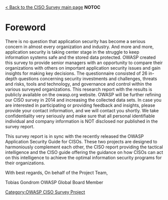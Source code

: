 [\< Back to the CISO Survey main page](OWASP_CISO_Survey "wikilink")
__NOTOC__

# Foreword

There is no question that application security has become a serious
concern in almost every organization and industry. And more and more,
application security is taking center stage in the struggle to keep
information systems safe and the stored data protected. OWASP created
this survey to provide senior managers with an opportunity to compare
their organizations with others on important application security issues
and gain insights for making key decisions. The questionnaire consisted
of 26 in-depth questions concerning security investments and challenges,
threats and risks, tools and technology, and governance and control
within the various surveyed organizations. This research report with the
results is publicly available on the owasp.org website. OWASP will be
further refining our CISO survey in 2014 and increasing the collected
data sets. In case you are interested in participating or providing
feedback and insights, please provide your contact information, and we
will contact you shortly. We take confidentiality very seriously and
make sure that all personal identifiable individual and company
information is NOT disclosed nor published in the survey report.

This survey report is in sync with the recently released the OWASP
Application Security Guide for CISOs. These two projects are designed to
harmoniously complement each other, the CISO report providing the
tactical intelligence and the CISO guide offering the guidance on how
CISOs can act on this intelligence to achieve the optimal information
security programs for their organizations.


With best regards,
On behalf of the Project Team,

Tobias Gondrom
OWASP Global Board Member

[Category:OWASP CISO Survey
Project](Category:OWASP_CISO_Survey_Project "wikilink")